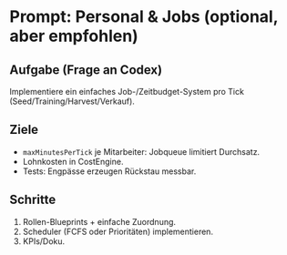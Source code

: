 # Prompt: Personal & Jobs (optional, aber empfohlen)

## Aufgabe (Frage an Codex)

Implementiere ein einfaches Job-/Zeitbudget-System pro Tick (Seed/Training/Harvest/Verkauf).

## Ziele

- `maxMinutesPerTick` je Mitarbeiter: Jobqueue limitiert Durchsatz.
- Lohnkosten in CostEngine.
- Tests: Engpässe erzeugen Rückstau messbar.

## Schritte

1. Rollen-Blueprints + einfache Zuordnung.
2. Scheduler (FCFS oder Prioritäten) implementieren.
3. KPIs/Doku.
